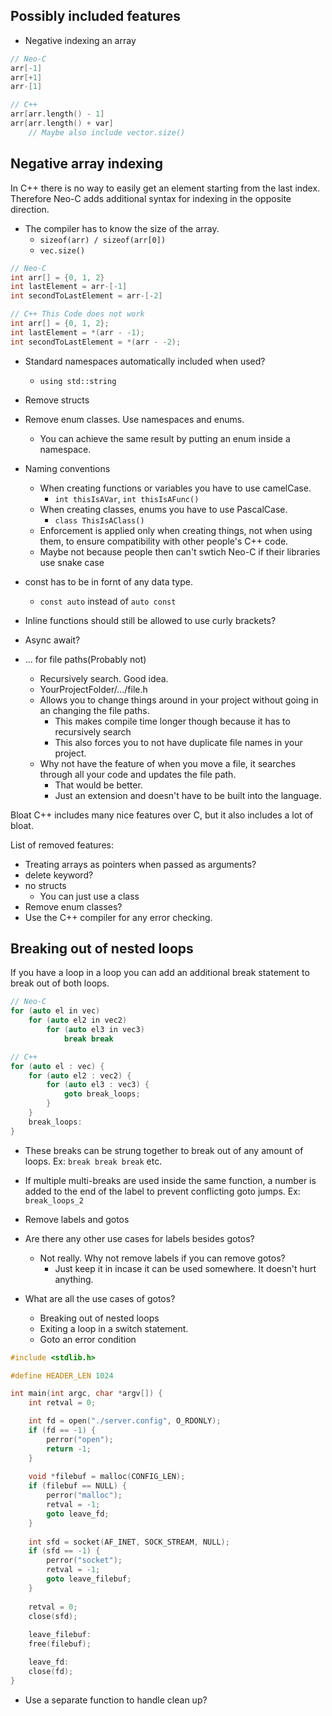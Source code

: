 ## Possibly included features
- Negative indexing an array
```C++
// Neo-C
arr[-1]
arr[+1]
arr-[1]

// C++
arr[arr.length() - 1]
arr[arr.length() + var]
	// Maybe also include vector.size()
```
## Negative array indexing
In C++ there is no way to easily get an element starting from the last index. Therefore Neo-C adds additional syntax for indexing in the opposite direction.
- The compiler has to know the size of the array.
	- `sizeof(arr) / sizeof(arr[0])`
	- `vec.size()`

```C++
// Neo-C
int arr[] = {0, 1, 2}
int lastElement = arr-[-1]
int secondToLastElement = arr-[-2]

// C++ This Code does not work
int arr[] = {0, 1, 2};
int lastElement = *(arr - -1);
int secondToLastElement = *(arr - -2);
```

- Standard namespaces automatically included when used?
	- `using std::string`
- Remove structs
- Remove enum classes. Use namespaces and enums.
	- You can achieve the same result by putting an enum inside a namespace.
- Naming conventions
	- When creating functions or variables you have to use camelCase.
		- `int thisIsAVar`, `int thisIsAFunc()`
	- When creating classes, enums you have to use PascalCase.
		- `class ThisIsAClass()`
	- Enforcement is applied only when creating things, not when using them, to ensure compatibility with other people's C++ code.
	- Maybe not because people then can't swtich Neo-C if their libraries use snake case
- const has to be in fornt of any data type.
	- `const auto` instead of `auto const`
- Inline functions should still be allowed to use curly brackets?

- Async await?

- ... for file paths(Probably not)
	- Recursively search. Good idea.
	- YourProjectFolder/.../file.h
	- Allows you to change things around in your project without going in an changing the file paths.
		- This makes compile time longer though because it has to recursively search
		- This also forces you to not have duplicate file names in your project.
	- Why not have the feature of when you move a file, it searches through all your code and updates the file path.
		- That would be better.
		- Just an extension and doesn't have to be built into the language.

Bloat
C++ includes many nice features over C, but it also includes a lot of bloat.

List of removed features:

- Treating arrays as pointers when passed as arguments?
- delete keyword?
- no structs
	- You can just use a class
- Remove enum classes?
- Use the C++ compiler for any error checking.

## Breaking out of nested loops
If you have a loop in a loop you can add an additional break statement to break out of both loops.

```C++
// Neo-C
for (auto el in vec)
	for (auto el2 in vec2)
		for (auto el3 in vec3)
			break break

// C++
for (auto el : vec) {
	for (auto el2 : vec2) {
		for (auto el3 : vec3) {
			goto break_loops;
		}
	}
	break_loops:
}
```

- These breaks can be strung together to break out of any amount of loops. Ex: `break break break` etc.
- If multiple multi-breaks are used inside the same function, a number is added to the end of the label to prevent conflicting goto jumps. Ex: `break_loops_2`

- Remove labels and gotos

- Are there any other use cases for labels besides gotos?
	- Not really. Why not remove labels if you can remove gotos?
		- Just keep it in incase it can be used somewhere. It doesn't hurt anything.
- What are all the use cases of gotos?
	- Breaking out of nested loops
	- Exiting a loop in a switch statement.
	- Goto an error condition

```C++
#include <stdlib.h>

#define HEADER_LEN 1024

int main(int argc, char *argv[]) {
	int retval = 0;

	int fd = open("./server.config", O_RDONLY);
	if (fd == -1) {
		perror("open");
		return -1;
	}
	
	void *filebuf = malloc(CONFIG_LEN);
	if (filebuf == NULL) {
		perror("malloc");
		retval = -1;
		goto leave_fd;
	}
	
	int sfd = socket(AF_INET, SOCK_STREAM, NULL);
	if (sfd == -1) {
		perror("socket");
		retval = -1;
		goto leave_filebuf;
	}
	
	retval = 0;
	close(sfd);
	
	leave_filebuf:
	free(filebuf);

	leave_fd:
	close(fd);
}
```
- Use a separate function to handle clean up?